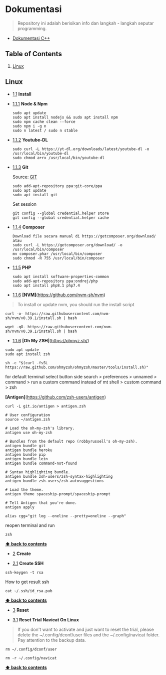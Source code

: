 # Dokumentasi

> Repository ini adalah berisikan info dan langkah - langkah seputar programming.

- [Dokumentasi C++](https://github.com/Hanif-Ibadurrahman/dokumentasi/tree/main/C%2B%2B)

## Table of Contents

1. [Linux](#types)

## Linux

<a name="types--install"></a><a name="1.1"></a>

- [1.1](#types--install) **Install**

<a name="types--node-and-npm"></a><a name="1.1.1"></a>

- [1.1.1](#types--node-and-npm) **Node & Npm**

  ```command
  sudo apt update
  sudo apt install nodejs && sudo apt install npm
  sudo npm cache clean --force
  sudo npm i -g n
  sudo n latest / sudo n stable
  ```

<a name="types--youtube-dl"></a><a name="1.1.2"></a>

- [1.1.2](#types--youtube-dl) **Youtube-DL**

  ```command
  sudo curl -L https://yt-dl.org/downloads/latest/youtube-dl -o /usr/local/bin/youtube-dl
  sudo chmod a+rx /usr/local/bin/youtube-dl
  ```

<a name="types--git"></a><a name="1.1.3"></a>

- [1.1.3](#types--git) **Git**

  Source: [GIT](https://git-scm.com/download/linux)
  ```command
  sudo add-apt-repository ppa:git-core/ppa
  sudo apt update
  sudo apt install git
  ```
  Set session
  ```command
  git config --global credential.helper store
  git config --global credential.helper cache
  ```
<a name="types--composer"></a><a name="1.1.4"></a>

- [1.1.4](#types--composer) **Composer**

  ```command
  Download file secara manual di https://getcomposer.org/download/ atau
  sudo curl -L https://getcomposer.org/download/ -o /usr/local/bin/composer
  mv composer.phar /usr/local/bin/composer
  sudo chmod -R 755 /usr/local/bin/composer
  ```

<a name="types--php"></a><a name="1.1.5"></a>

- [1.1.5](#types--php) **PHP**

  ```command
  sudo apt install software-properties-common
  sudo add-apt-repository ppa:ondrej/php
  sudo apt install php8.1 php7.4
  ```

<a name="types--nvm"></a><a name="1.1.6"></a>

- [1.1.6](#types--nvm) **[NVM]**(https://github.com/nvm-sh/nvm)

> To install or update nvm, you should run the install script

```command
curl -o- https://raw.githubusercontent.com/nvm-sh/nvm/v0.39.1/install.sh | bash
```

```command
wget -qO- https://raw.githubusercontent.com/nvm-sh/nvm/v0.39.1/install.sh | bash
```

<a name="types--zsh"></a><a name="1.1.7"></a>

- [1.1.6](#types--nvm) **[Oh My ZSH]**(https://ohmyz.sh/)

```command
sudo apt update
sudo apt install zsh
```

```command
sh -c "$(curl -fsSL https://raw.github.com/ohmyzsh/ohmyzsh/master/tools/install.sh)"
```

for default terminal
select button side search > preferences > unnamed > command > run a custom command instead of mt shell > custom command > zsh

**[Antigen]**(https://github.com/zsh-users/antigen)

```command
curl -L git.io/antigen > antigen.zsh
```

```command
# User configuration
source ~/antigen.zsh

# Load the oh-my-zsh's library.
antigen use oh-my-zsh

# Bundles from the default repo (robbyrussell's oh-my-zsh).
antigen bundle git
antigen bundle heroku
antigen bundle pip
antigen bundle lein
antigen bundle command-not-found

# Syntax highlighting bundle.
antigen bundle zsh-users/zsh-syntax-highlighting
antigen bundle zsh-users/zsh-autosuggestions

# Load the theme.
antigen theme spaceship-prompt/spaceship-prompt

# Tell Antigen that you're done.
antigen apply

alias cgg="git log --oneline --pretty=oneline --graph"
```

reopen terminal and run 
```command
zsh
```


**[⬆ back to contents](#table-of-contents)**


<a name="types--create"></a><a name="2"></a>

- [2](#types--create) **Create**

<a name="types--create-ssh"></a><a name="2.1"></a>

- [2.1](#types--create-ssh) **Create SSH**

```command
ssh-keygen -t rsa
```

How to get result ssh
```command
cat ~/.ssh/id_rsa.pub
```

**[⬆ back to contents](#table-of-contents)**

<a name="types--reset"></a><a name="3"></a>

- [3](#types--reset) **Reset**

<a name="types--reset-navicat"></a><a name="3.1"></a>

- [3.1](#types--reset-navicat) **Reset Trial Navicat On Linux**

> If you don't want to activate and just want to reset the trial, please delete the ~/.config/dconf/user files
> and the ~/.config/navicat folder. Pay attention to the backup data.

```command
rm ~/.config/dconf/user
```

```command
rm -r ~/.config/navicat
```

**[⬆ back to contents](#table-of-contents)**
